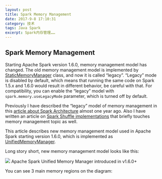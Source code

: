 ```yaml
---
layout: post
title: Spark Memory Management
date: 2017-9-8 17:10:31
category: 技术
tags: Java Spark
excerpt: Spark内存管理……
---
```


## Spark Memory Management

Starting Apache Spark version 1.6.0, memory management model has changed. The old memory management model is implemented by [StaticMemoryManager](https://github.com/apache/spark/blob/branch-1.6/core/src/main/scala/org/apache/spark/memory/StaticMemoryManager.scala) class, and now it is called “legacy”. “Legacy” mode is disabled by default, which means that running the same code on Spark 1.5.x and 1.6.0 would result in different behavior, be careful with that. For compatibility, you can enable the “legacy” model with `spark.memory.useLegacyMode` parameter, which is turned off by default.

Previously I have described the “legacy” model of memory management in this [article about Spark Architecture](https://0x0fff.com/spark-architecture/) almost one year ago. Also I have written an article on [Spark Shuffle implementations](https://0x0fff.com/spark-architecture-shuffle/) that briefly touches memory management topic as well.

This article describes new memory management model used in Apache Spark starting version 1.6.0, which is implemented as [UnifiedMemoryManager](https://github.com/apache/spark/blob/branch-1.6/core/src/main/scala/org/apache/spark/memory/UnifiedMemoryManager.scala).

Long story short, new memory management model looks like this:

![](/public/img/java/Spark-Memory-Management-1.6.0-768x808.png)
Apache Spark Unified Memory Manager introduced in v1.6.0+

You can see 3 main memory regions on the diagram:







